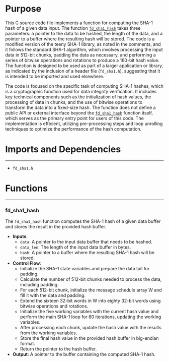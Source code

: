 # Purpose
This C source code file implements a function for computing the SHA-1 hash of a given data input. The function [`fd_sha1_hash`](#fd_sha1_hash) takes three parameters: a pointer to the data to be hashed, the length of the data, and a pointer to a buffer where the resulting hash will be stored. The code is a modified version of the teeny SHA-1 library, as noted in the comments, and it follows the standard SHA-1 algorithm, which involves processing the input data in 512-bit chunks, padding the data as necessary, and performing a series of bitwise operations and rotations to produce a 160-bit hash value. The function is designed to be used as part of a larger application or library, as indicated by the inclusion of a header file (`fd_sha1.h`), suggesting that it is intended to be imported and used elsewhere.

The code is focused on the specific task of computing SHA-1 hashes, which is a cryptographic function used for data integrity verification. It includes key technical components such as the initialization of hash values, the processing of data in chunks, and the use of bitwise operations to transform the data into a fixed-size hash. The function does not define a public API or external interface beyond the [`fd_sha1_hash`](#fd_sha1_hash) function itself, which serves as the primary entry point for users of this code. The implementation is efficient, utilizing pre-processing steps and loop unrolling techniques to optimize the performance of the hash computation.
# Imports and Dependencies

---
- `fd_sha1.h`


# Functions

---
### fd\_sha1\_hash<!-- {{#callable:fd_sha1_hash}} -->
The `fd_sha1_hash` function computes the SHA-1 hash of a given data buffer and stores the result in the provided hash buffer.
- **Inputs**:
    - `data`: A pointer to the input data buffer that needs to be hashed.
    - `data_len`: The length of the input data buffer in bytes.
    - `hash`: A pointer to a buffer where the resulting SHA-1 hash will be stored.
- **Control Flow**:
    - Initialize the SHA-1 state variables and prepare the data tail for padding.
    - Calculate the number of 512-bit chunks needed to process the data, including padding.
    - For each 512-bit chunk, initialize the message schedule array W and fill it with the data and padding.
    - Extend the sixteen 32-bit words in W into eighty 32-bit words using bitwise operations and rotations.
    - Initialize the five working variables with the current hash value and perform the main SHA-1 loop for 80 iterations, updating the working variables.
    - After processing each chunk, update the hash value with the results from the working variables.
    - Store the final hash value in the provided hash buffer in big-endian format.
    - Return the pointer to the hash buffer.
- **Output**: A pointer to the buffer containing the computed SHA-1 hash.


